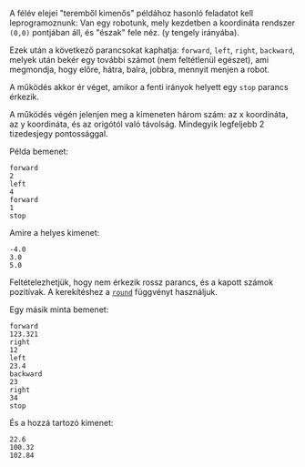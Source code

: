A félév elejei "teremből kimenős" példához hasonló feladatot kell leprogramoznunk: Van egy robotunk, mely kezdetben a koordináta rendszer `(0,0)` pontjában áll, és "észak" fele néz. (y tengely irányába).

Ezek után a következő parancsokat kaphatja: `forward`, `left`, `right`, `backward`, melyek után bekér egy további számot (nem feltétlenül egészet), ami megmondja, hogy előre, hátra, balra, jobbra, mennyit menjen a robot. 

A működés akkor ér véget, amikor a fenti irányok helyett egy `stop` parancs érkezik.

A működés végén jelenjen meg a kimeneten három szám: az x koordináta, az y koordináta, és az origótól való távolság. Mindegyik legfeljebb 2 tizedesjegy pontossággal.

Példa bemenet:
```
forward
2
left
4
forward
1
stop
```

Amire a helyes kimenet:
```
-4.0
3.0
5.0
```

Feltételezhetjük, hogy nem érkezik rossz parancs, és a kapott számok pozitívak. 
A kerekítéshez a [`round`](https://docs.python.org/3/library/functions.html#round) függvényt használjuk.


Egy másik minta bemenet:
```
forward
123.321
right
12
left
23.4
backward
23
right
34
stop
```

És a hozzá tartozó kimenet:

```
22.6
100.32
102.84
```

